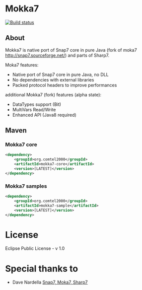 # Mokka7
[![Build status](https://travis-ci.org/comtel2000/moka7.svg?branch=master)](https://travis-ci.org/comtel2000/moka7)

## About
Mokka7 is native port of Snap7 core in pure Java (fork of moka7 http://snap7.sourceforge.net/) and parts of Sharp7.

Moka7 features:
* Native port of Snap7 core in pure Java, no DLL
* No dependencies with external libraries
* Packed protocol headers to improve performances

additional Mokka7 (fork) features (alpha state):
* DataTypes support (Bit)
* MultiVars Read/Write
* Enhanced API (Java8 required)

## Maven

### Mokka7 core
```xml
<dependency>
    <groupId>org.comtel2000</groupId>
    <artifactId>mokka7-core</artifactId>
    <version>[LATEST]</version>
</dependency>
```

### Mokka7 samples
```xml
<dependency>
    <groupId>org.comtel2000</groupId>
    <artifactId>mokka7-sample</artifactId>
    <version>[LATEST]</version>
</dependency>
```

# License
Eclipse Public License - v 1.0

# Special thanks to
* Dave Nardella [Snap7, Moka7, Sharp7](http://snap7.sourceforge.net)